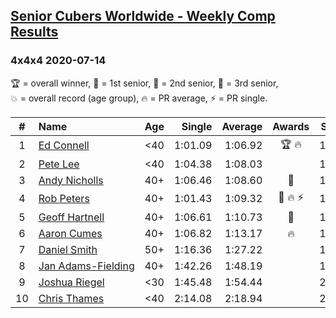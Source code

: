 <style>table {white-space: nowrap;}</style>

## [Senior Cubers Worldwide - Weekly Comp Results](/scw-comp/results/)
### 4x4x4 2020-07-14

<span style="white-space: nowrap;">🏆 = overall winner</span>, <span style="white-space: nowrap;">🥇 = 1st senior</span>, <span style="white-space: nowrap;">🥈 = 2nd senior</span>, <span style="white-space: nowrap;">🥉 = 3rd senior</span>, <span style="white-space: nowrap;">💥 = overall record (age group)</span>, <span style="white-space: nowrap;">🔥 = PR average</span>, <span style="white-space: nowrap;">⚡ = PR single</span>.

| # | Name | Age | Single | Average | Awards | Solve 1 | Solve 2 | Solve 3 | Solve 4 | Solve 5 | Video |
| :--: | :-- | :--: | --: | --: | :--: | --: | --: | --: | --: | --: | :-- |
| 1 | [Ed Connell](../../persons/ed_connell/444.md) | <40 | 1:01.09 | 1:06.92 | 🏆 🔥 | 1:15.01 | 1:09.65 | 1:01.09 | 1:08.07 | 1:03.05 | [Link](https://www.facebook.com/events/2729568740635198/permalink/2733790096879729) |
| 2 | [Pete Lee](../../persons/pete_lee/444.md) | <40 | 1:04.38 | 1:08.03 |  | 1:07.11 | 1:07.20 | 1:21.18 | 1:04.38 | 1:09.77 | [Link](https://www.facebook.com/events/2729568740635198/permalink/2731322673793138) |
| 3 | [Andy Nicholls](../../persons/andy_nicholls/444.md) | 40+ | 1:06.46 | 1:08.60 | 🥇 | 1:09.89 | 1:06.46 | 1:08.51 | 1:18.35 | 1:07.39 | [Link](https://www.facebook.com/events/2729568740635198/permalink/2731163023809103) |
| 4 | [Rob Peters](../../persons/rob_peters/444.md) | 40+ | 1:01.43 | 1:09.32 | 🥈 🔥 ⚡ | 1:16.15 | 1:07.95 | 1:14.12 | 1:05.89 | 1:01.43 | [Link](https://www.facebook.com/events/2729568740635198/permalink/2729973630594709) |
| 5 | [Geoff Hartnell](../../persons/geoff_hartnell/444.md) | 40+ | 1:06.61 | 1:10.73 | 🥉 | 1:09.13 | 1:06.61 | 1:11.63 | 1:15.37 | 1:11.43 | [Link](https://www.facebook.com/events/2729568740635198/permalink/2730653610526711) |
| 6 | [Aaron Cumes](../../persons/aaron_cumes/444.md) | 40+ | 1:06.82 | 1:13.17 | 🔥 | 1:19.11 | 1:06.82 | 1:19.94 | 1:11.55 | 1:08.85 | [Link](https://www.facebook.com/events/2729568740635198/permalink/2731376977121041) |
| 7 | [Daniel Smith](../../persons/daniel_smith/444.md) | 50+ | 1:16.36 | 1:27.22 |  | 1:34.18 | 1:22.93 | 1:38.37 | 1:24.55 | 1:16.36 | [Link](https://www.facebook.com/events/2729568740635198/permalink/2734110893514316) |
| 8 | [Jan Adams-Fielding](../../persons/jan_adams_fielding/444.md) | 40+ | 1:42.26 | 1:48.19 |  | 1:42.26 | 1:56.87 | 1:45.43 | DNS | DNS | [Link](https://www.facebook.com/events/2729568740635198/permalink/2734955343429871) |
| 9 | [Joshua Riegel](../../persons/joshua_riegel/444.md) | <30 | 1:45.48 | 1:54.44 |  | 2:04.50 | 1:45.48 | 1:53.35 | DNS | DNS | [Link](https://www.facebook.com/events/2729568740635198/permalink/2733254636933275) |
| 10 | [Chris Thames](../../persons/chris_thames/444.md) | <40 | 2:14.08 | 2:18.94 |  | 2:14.08 | 2:18.85 | 2:23.90 | DNS | DNS | [Link](https://www.facebook.com/events/2729568740635198/permalink/2733194133605992) |

<!-- Global site tag (gtag.js) - Google Analytics -->
<script async src="https://www.googletagmanager.com/gtag/js?id=UA-86348435-3"></script>
<script>window.dataLayer = window.dataLayer || []; function gtag() {dataLayer.push(arguments);} gtag('js', new Date()); gtag('config', 'UA-86348435-3');</script>

